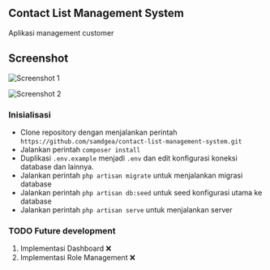 ## Contact List Management System

Aplikasi management customer

## Screenshot

![Screenshot 1](https://cdn.abdilah.id/clms/screenshoot1.jpg)

![Screenshot 2](https://cdn.abdilah.id/clms/screenshoot2.jpg)

### Inisialisasi

- Clone repository dengan menjalankan perintah `https://github.com/samdgea/contact-list-management-system.git`
- Jalankan perintah `composer install`
- Duplikasi `.env.example` menjadi `.env` dan edit konfigurasi koneksi database dan lainnya.
- Jalankan perintah `php artisan migrate` untuk menjalankan migrasi database 
- Jalankan perintah `php artisan db:seed` untuk seed konfigurasi utama ke database
- Jalankan perintah `php artisan serve` untuk menjalankan server

### TODO Future development

1. Implementasi Dashboard ❌
2. Implementasi Role Management ❌
